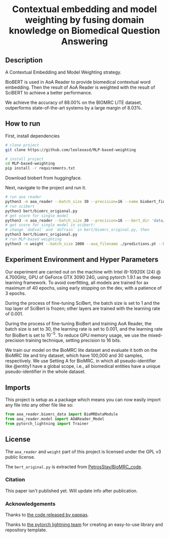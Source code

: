 <div align="center">    
<h1>Contextual embedding and model weighting by fusing domain knowledge on Biomedical Question Answering </h1>
<!--
[![Paper](http://img.shields.io/badge/paper-arxiv.1001.2234-B31B1B.svg)](https://www.nature.com/articles/nature14539)
[![Conference](http://img.shields.io/badge/NeurIPS-2019-4b44ce.svg)](https://papers.nips.cc/book/advances-in-neural-information-processing-systems-31-2018)
[![Conference](http://img.shields.io/badge/ICLR-2019-4b44ce.svg)](https://papers.nips.cc/book/advances-in-neural-information-processing-systems-31-2018)
[![Conference](http://img.shields.io/badge/AnyConference-year-4b44ce.svg)](https://papers.nips.cc/book/advances-in-neural-information-processing-systems-31-2018)  

ARXIV   
[![Paper](http://img.shields.io/badge/arxiv-math.co:1480.1111-B31B1B.svg)](https://www.nature.com/articles/nature14539)

![CI testing](https://github.com/PyTorchLightning/deep-learning-project-template/workflows/CI%20testing/badge.svg?branch=master&event=push)
-->

<!--  
Conference   
-->   
</div>
 
## Description   
A Contextual Embedding and Model Weighting strategy.

BioBERT is used in AoA Reader to provide biomedical contextual word embedding. Then the result of AoA Reader is weighted with the result of SciBERT to achieve a better performance.

We achieve the accuracy of 88.00% on the BIOMRC LITE dataset, outperforms state-of-the-art systems by a large margin of 8.03%.

## How to run   
First, install dependencies   
```bash
# clone project   
git clone https://github.com/leoleoasd/MLP-based-weighting

# install project   
cd MLP-based-weighting 
pip install -r requirements.txt
 ```
Download biobert from huggingface.

Next, navigate to the project and run it.
```bash
# run aoa reader
python3 -m aoa_reader --batch_size 30 --precision=16 --name biobert_final --bert_dir data/bert_huggingface --gpus=,1 --occ_agg=sum --tok_agg=sum
# run scibert
python3 bert/biomrc_origional.py
# get score for single model
python3 -m aoa_reader --batch_size 30 --precision=16 ---bert_dir 'data/bert_huggingface' --not_train --not_test --test_ckpt_path aoa_reader.ckpt --predict
# get score for single model in scibert:
# change `doEval` and `doTrain` in bert/biomrc_original.py, then
python3 bert/biomrc_origional.py
# run MLP-based weighting
python3 -m weight --batch_size 1000 --aoa_filename ./predictions.pt --bert_filename ./scibert_predict.pt
```

## Experiment Environment and Hyper Parameters

Our experiment are carried out on the machine with Intel i9-10920X (24) @ 4.700GHz, GPU of GeForce GTX 3090 24G, using pytorch 1.9.1 as the deep learning framework. To avoid overfitting, all models are trained for ax maximum of 40 epochs, using early stopping on the dev, with a patience of 3 epochs.

During the process of fine-tuning SciBert, the batch size is set to 1 and the top layer of SciBert is frozen; other layers are trained with the learning rate of 0.001.

During the process of fine-tuning BioBert and training AoA Reader, the batch size is set to 30, the learning rate is set to 0.001, and the learning rate for BioBert is set to $10^{-5}$. To reduce GPU memory usage, we use the mixed-precision training technique, setting precision to 16 bits.

We train our model on the BioMRC lite dataset and evaluate it both on the BioMRC lite and tiny dataset, which have 100,000 and 30 samples, respectively. We use Setting A for BioMRC, in which all pseudo-identifier like @entity1 have a global scope, i.e., all biomedical entities have a unique pseudo-identifier in the whole dataset.


## Imports
This project is setup as a package which means you can now easily import any file into any other file like so:

```python
from aoa_reader.biomrc_data import BioMRDataModule
from aoa_reader.model import AOAReader_Model
from pytorch_lightning import Trainer
```

## License
The `aoa_reader` and `weight` part of this project is licensed under the GPL v3 public license.

The `bert_original.py` is extracted from [PetrosStav/BioMRC_code](https://github.com/PetrosStav/BioMRC_code).

### Citation   

This paper isn't published yet. Will update info after publication.
<!--```
@article{YourName,
  title={Your Title},
  author={Your team},
  journal={Location},
  year={Year}
}
```    -->

### Acknowledgements

Thanks to [the code released by pappas](https://github.com/PetrosStav/BioMRC_code).

Thanks to [the pytorch lightning team](https://www.pytorchlightning.ai/) for creating an easy-to-use library and repository template.
